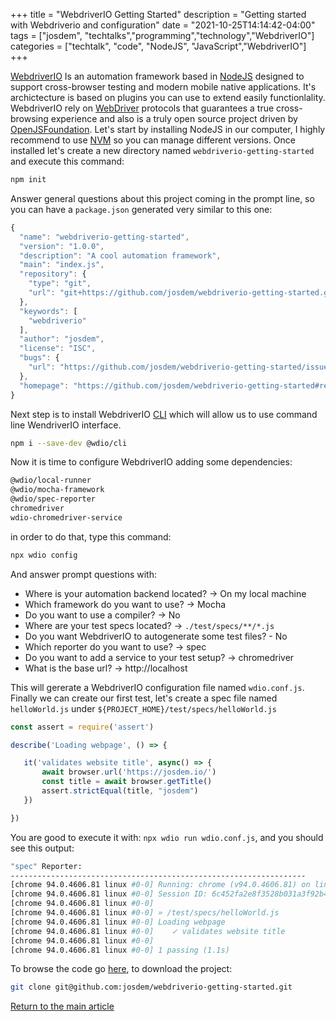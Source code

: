 +++
title =  "WebdriverIO Getting Started"
description = "Getting started with Webdriverio and configuration"
date = "2021-10-25T14:14:42-04:00"
tags = ["josdem", "techtalks","programming","technology","WebdriverIO"]
categories = ["techtalk", "code", "NodeJS", "JavaScript","WebdriverIO"]
+++

[WebdriverIO](https://webdriver.io/) Is an automation framework based in [NodeJS](https://nodejs.org/en/) designed to support cross-browser testing and modern mobile native applications. It's archictecture is based on plugins you can use to extend easily functionlality. WebdriverIO rely on [WebDriver](https://w3c.github.io/webdriver/) protocols that guarantees a true cross-browsing experience and also is a truly open source project driven by [OpenJSFoundation](https://openjsf.org/). Let's start by installing NodeJS in our computer, I highly recommend to use [NVM](https://github.com/nvm-sh/nvm) so you can manage different versions. Once installed let's create a new directory named `webdriverio-getting-started` and execute this command:

```bash
npm init
```

Answer general questions about this project coming in the prompt line, so you can have a `package.json` generated very similar to this one:

```javascript
{
  "name": "webdriverio-getting-started",
  "version": "1.0.0",
  "description": "A cool automation framework",
  "main": "index.js",
  "repository": {
    "type": "git",
    "url": "git+https://github.com/josdem/webdriverio-getting-started.git"
  },
  "keywords": [
    "webdriverio"
  ],
  "author": "josdem",
  "license": "ISC",
  "bugs": {
    "url": "https://github.com/josdem/webdriverio-getting-started/issues"
  },
  "homepage": "https://github.com/josdem/webdriverio-getting-started#readme"
}
```

Next step is to install WebdriverIO [CLI](https://www.npmjs.com/package/@wdio/cli) which will allow us to use command line WendriverIO interface.


```bash
npm i --save-dev @wdio/cli
```

Now it is time to configure WebdriverIO adding some dependencies:

```bash
@wdio/local-runner
@wdio/mocha-framework
@wdio/spec-reporter
chromedriver
wdio-chromedriver-service
```

in order to do that, type this command:

```bash
npx wdio config
```

And answer prompt questions with:

- Where is your automation backend located? -> On my local machine
- Which framework do you want to use? -> Mocha
- Do you want to use a compiler? -> No
- Where are your test specs located? -> `./test/specs/**/*.js`
- Do you want WebdriverIO to autogenerate some test files? - No
- Which reporter do you want to use? -> spec
- Do you want to add a service to your test setup? -> chromedriver
- What is the base url? -> http://localhost

This will gererate a WebdriverIO configuration file named `wdio.conf.js`. Finally we can create our first test, let's create a spec file named `helloWorld.js` under `${PROJECT_HOME}/test/specs/helloWorld.js`

```javaScript
const assert = require('assert')

describe('Loading webpage', () => {

   it('validates website title', async() => {
       await browser.url('https://josdem.io/')
       const title = await browser.getTitle()
       assert.strictEqual(title, "josdem")
   })

})
```

You are good to execute it with: `npx wdio run wdio.conf.js`, and you should see this output:

```bash
"spec" Reporter:
------------------------------------------------------------------
[chrome 94.0.4606.81 linux #0-0] Running: chrome (v94.0.4606.81) on linux
[chrome 94.0.4606.81 linux #0-0] Session ID: 6c452fa2e8f3528b031a3f92b47620e3
[chrome 94.0.4606.81 linux #0-0]
[chrome 94.0.4606.81 linux #0-0] » /test/specs/helloWorld.js
[chrome 94.0.4606.81 linux #0-0] Loading webpage
[chrome 94.0.4606.81 linux #0-0]    ✓ validates website title
[chrome 94.0.4606.81 linux #0-0]
[chrome 94.0.4606.81 linux #0-0] 1 passing (1.1s)
```

To browse the code go [here](https://github.com/josdem/webdriverio-getting-started), to download the project:

```bash
git clone git@github.com:josdem/webdriverio-getting-started.git
```

[Return to the main article](/techtalk/ux)

